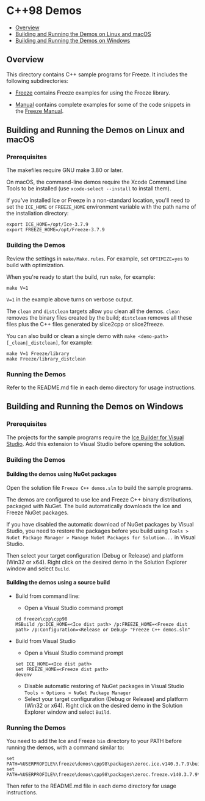 # C++98 Demos

- [Overview](#overview)
- [Building and Running the Demos on Linux and macOS](#building-and-running-the-demos-on-linux-and-macos)
- [Building and Running the Demos on Windows](#building-and-running-the-demos-on-windows)

## Overview

This directory contains C++ sample programs for Freeze. It includes the
following subdirectories:

- [Freeze](./Freeze) contains Freeze examples for using the Freeze library.

- [Manual](./Manual) contains complete examples for some of the code snippets
in the [Freeze Manual][1].

## Building and Running the Demos on Linux and macOS

### Prerequisites

The makefiles require GNU make 3.80 or later.

On macOS, the command-line demos require the Xcode Command Line Tools to be
installed (use `xcode-select --install` to install them).

If you've installed Ice or Freeze in a non-standard location, you'll need to set
the `ICE_HOME` or `FREEZE_HOME` environment variable with the path name of the
installation directory:

```
export ICE_HOME=/opt/Ice-3.7.9
export FREEZE_HOME=/opt/Freeze-3.7.9
```

### Building the Demos

Review the settings in `make/Make.rules`. For example, set `OPTIMIZE=yes`
to build with optimization.

When you're ready to start the build, run `make`, for example:
```
make V=1
```

`V=1` in the example above turns on verbose output.

The `clean` and `distclean` targets allow you clean all the demos. `clean`
removes the binary files created by the build; `distclean` removes all these
files plus the C++ files generated by slice2cpp or slice2freeze.

You can also build or clean a single demo with `make <demo-path>[_clean|_distclean]`,
for example:
```
make V=1 Freeze/library
make Freeze/library_distclean
```

### Running the Demos

Refer to the README.md file in each demo directory for usage instructions.

## Building and Running the Demos on Windows

### Prerequisites

The projects for the sample programs require the [Ice Builder for Visual Studio][2].
Add this extension to Visual Studio before opening the solution.

### Building the Demos

#### Building the demos using NuGet packages

Open the solution file `Freeze C++ demos.sln` to build the sample programs.

The demos are configured to use Ice and Freeze C++ binary distributions,
packaged with NuGet. The build automatically downloads the Ice and Freeze NuGet
packages.

If you have disabled the automatic download of NuGet packages by Visual Studio,
you need to restore the packages before you build using `Tools > NuGet Package
Manager > Manage NuGet Packages for Solution...` in Visual Studio.

Then select your target configuration (Debug or Release) and platform (Win32
or x64). Right click on the desired demo in the Solution Explorer window and
select `Build`.

#### Building the demos using a source build

- Build from command line:
  * Open a Visual Studio command prompt
  ```
  cd freeze\cpp\cpp98
  MSBuild /p:ICE_HOME=<Ice dist path> /p:FREEZE_HOME=<Freeze dist path> /p:Configuration=<Release or Debug> "Freeze C++ demos.sln"
  ```

- Build from Visual Studio
  * Open a Visual Studio command prompt
  ```
  set ICE_HOME=<Ice dist path>
  set FREEZE_HOME=<Freeze dist path>
  devenv
  ```

  * Disable automatic restoring of NuGet packages in Visual Studio
    `Tools > Options > NuGet Package Manager`
  * Select your target configuration (Debug or Release) and platform (Win32 or
    x64). Right click on the desired demo in the Solution Explorer window and
    select `Build`.

### Running the Demos

You need to add the Ice and Freeze `bin` directory to your PATH before running
the demos, with a command similar to:
```
set PATH=%USERPROFILE%\freeze\demos\cpp98\packages\zeroc.ice.v140.3.7.9\build\native\bin\x64\Release;%PATH%
set PATH=%USERPROFILE%\freeze\demos\cpp98\packages\zeroc.freeze.v140.3.7.9\build\native\bin\x64\Release;%PATH%
```

Then refer to the README.md file in each demo directory for usage instructions.

[1]: https://doc.zeroc.com/freeze/3.7/freeze-manual
[2]: https://github.com/zeroc-ice/ice-builder-visualstudio
